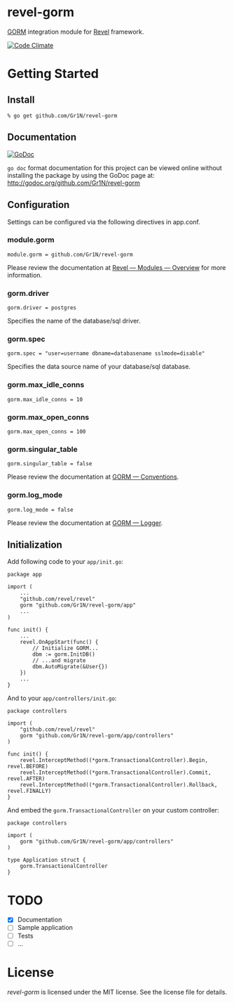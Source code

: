 # revel-gorm

[GORM](https://github.com/jinzhu/gorm) integration module for [Revel](https://revel.github.io) framework.

[![Code Climate](https://codeclimate.com/github/Gr1N/revel-gorm/badges/gpa.svg)](https://codeclimate.com/github/Gr1N/revel-gorm)

# Getting Started

## Install

    % go get github.com/Gr1N/revel-gorm

## Documentation

[![GoDoc](https://godoc.org/github.com/Gr1N/revel-gorm?status.svg)](https://godoc.org/github.com/Gr1N/revel-gorm)

`go doc` format documentation for this project can be viewed online without
installing the package by using the GoDoc page at:
http://godoc.org/github.com/Gr1N/revel-gorm

## Configuration

Settings can be configured via the following directives in app.conf.

### module.gorm

    module.gorm = github.com/Gr1N/revel-gorm

Please review the documentation at [Revel — Modules — Overview](http://revel.github.io/manual/modules.html) for more information.

### gorm.driver

    gorm.driver = postgres

Specifies the name of the database/sql driver.

### gorm.spec

    gorm.spec = "user=username dbname=databasename sslmode=disable"

Specifies the data source name of your database/sql database.

### gorm.max_idle_conns

    gorm.max_idle_conns = 10

### gorm.max_open_conns

    gorm.max_open_conns = 100

### gorm.singular_table

    gorm.singular_table = false

Please review the documentation at [GORM — Conventions](https://github.com/jinzhu/gorm#conventions).

### gorm.log_mode

    gorm.log_mode = false

Please review the documentation at [GORM — Logger](https://github.com/jinzhu/gorm#logger).

## Initialization

Add following code to your `app/init.go`:

    package app

    import (
        ...
        "github.com/revel/revel"
        gorm "github.com/Gr1N/revel-gorm/app"
        ...
    )

    func init() {
        ...
        revel.OnAppStart(func() {
            // Initialize GORM...
            dbm := gorm.InitDB()
            // ...and migrate
            dbm.AutoMigrate(&User{})
        })
        ...
    }

And to your `app/controllers/init.go`:

    package controllers

    import (
        "github.com/revel/revel"
        gorm "github.com/Gr1N/revel-gorm/app/controllers"
    )

    func init() {
        revel.InterceptMethod((*gorm.TransactionalController).Begin, revel.BEFORE)
        revel.InterceptMethod((*gorm.TransactionalController).Commit, revel.AFTER)
        revel.InterceptMethod((*gorm.TransactionalController).Rollback, revel.FINALLY)
    }

And embed the `gorm.TransactionalController` on your custom controller:

    package controllers

    import (
        gorm "github.com/Gr1N/revel-gorm/app/controllers"
    )

    type Application struct {
        gorm.TransactionalController
    }

# TODO

- [x] Documentation
- [ ] Sample application
- [ ] Tests
- [ ] ...

# License

*revel-gorm* is licensed under the MIT license. See the license file for details.
